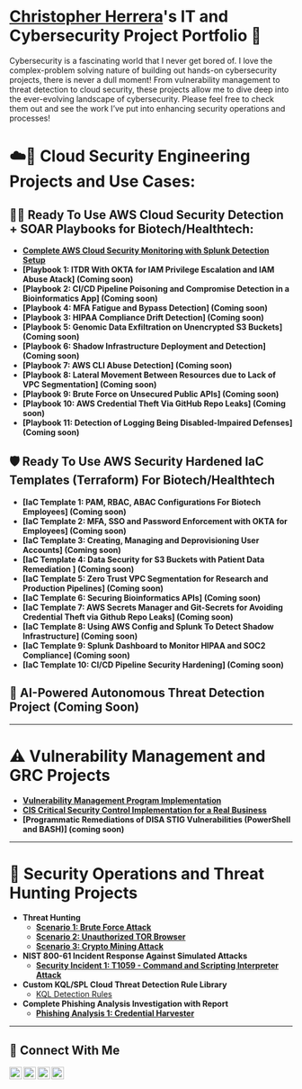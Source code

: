 # <a href="https://www.linkedin.com/in/chris-herrera-cyber/">Christopher Herrera</a>'s IT and Cybersecurity Project Portfolio 🔐

Cybersecurity is a fascinating world that I never get bored of. I love the complex-problem solving nature of building out hands-on cybersecurity projects, there is never a dull moment! From vulnerability management to threat detection to cloud security, these projects allow me to dive deep into the ever-evolving landscape of cybersecurity. Please feel free to check them out and see the work I’ve put into enhancing security operations and processes!

# ☁️🔐 Cloud Security Engineering Projects and Use Cases:
## 🕵🏽 Ready To Use AWS Cloud Security Detection + SOAR Playbooks for Biotech/Healthtech:
- **[Complete AWS Cloud Security Monitoring with Splunk Detection Setup](https://github.com/ChrisHerrera90/Complete-AWS-Cloud-Security-Architecture-Design-and-Splunk-Detection-Against-Simlulated-Attacks)**
- **[Playbook 1: ITDR With OKTA for IAM Privilege Escalation and IAM Abuse Atack] (Coming soon)**
- **[Playbook 2: CI/CD Pipeline Poisoning and Compromise Detection in a Bioinformatics App] (Coming soon)**
- **[Playbook 4: MFA Fatigue and Bypass Detection] (Coming soon)**
- **[Playbook 3: HIPAA Compliance Drift Detection] (Coming soon)**
- **[Playbook 5: Genomic Data Exfiltration on Unencrypted S3 Buckets] (Coming soon)**
- **[Playbook 6: Shadow Infrastructure Deployment and Detection] (Coming soon)**
- **[Playbook 7: AWS CLI Abuse Detection] (Coming soon)**
- **[Playbook 8: Lateral Movement Between Resources due to Lack of VPC Segmentation] (Coming soon)**
- **[Playbook 9: Brute Force on Unsecured Public APIs] (Coming soon)**
- **[Playbook 10: AWS Credential Theft Via GitHub Repo Leaks] (Coming soon)**
- **[Playbook 11: Detection of Logging Being Disabled-Impaired Defenses] (Coming soon)**


## 🛡️ Ready To Use AWS Security Hardened IaC Templates (Terraform) For Biotech/Healthtech
- **[IaC Template 1: PAM, RBAC, ABAC Configurations For Biotech Employees] (Coming soon)**
- **[IaC Template 2: MFA, SSO and Password Enforcement with OKTA for Employees] (Coming soon)**
- **[IaC Template 3: Creating, Managing and Deprovisioning User Accounts] (Coming soon)**
- **[IaC Template 4: Data Security for S3 Buckets with Patient Data Remediation ] (Coming soon)**
- **[IaC Template 5: Zero Trust VPC Segmentation for Research and Production Pipelines] (Coming soon)**
- **[IaC Template 6: Securing Bioinformatics APIs] (Coming soon)**
- **[IaC Template 7: AWS Secrets Manager and Git-Secrets for Avoiding Credential Theft via Github Repo Leaks] (Coming soon)**
- **[IaC Template 8: Using AWS Config and Splunk To Detect Shadow Infrastructure] (Coming soon)**
- **[IaC Template 9: Splunk Dashboard to Monitor HIPAA and SOC2 Compliance] (Coming soon)**
- **[IaC Template 10: CI/CD Pipeline Security Hardening] (Coming soon)**


## 🦾 AI-Powered Autonomous Threat Detection Project (Coming Soon)

---

# ⚠️ Vulnerability Management and GRC Projects
- **[Vulnerability Management Program Implementation](https://github.com/ChrisHerrera90/vulnerability-management-program)**
- **[CIS Critical Security Control Implementation for a Real Business](https://github.com/ChrisHerrera90/CIS-controls-project)**
- **[Programmatic Remediations of DISA STIG Vulnerabilities (PowerShell and BASH)] (coming soon)**

---

# 🚨 Security Operations and Threat Hunting Projects
- **Threat Hunting**
  - **[Scenario 1: Brute Force Attack](https://github.com/ChrisHerrera90/Threathunt-Bruteforce)**
  - **[Scenario 2: Unauthorized TOR Browser](https://github.com/ChrisHerrera90/Threat-Hunting-TOR-browser)**
  - **[Scenario 3: Crypto Mining Attack](https://github.com/ChrisHerrera90/ThreatHunt-Cryptominer)** 
- **NIST 800-61 Incident Response Against Simulated Attacks**
  - **[Security Incident 1: T1059 - Command and Scripting Interpreter Attack](https://github.com/ChrisHerrera90/T1059---Command-and-Scripting-Interpreter-Incident-Response-Atomic-Red)**
- **Custom KQL/SPL Cloud Threat Detection Rule Library**
  - [KQL Detection Rules](https://github.com/ChrisHerrera90/KQL-Detection-Rule-Library)
- **Complete Phishing Analysis Investigation with Report**
  - **[Phishing Analysis 1: Credential Harvester](https://github.com/ChrisHerrera90/phishing-analysis-report1)**



  
<hr/>

## 🤳 Connect With Me

[<img align="left" alt="___________ | YouTube" width="22px" src="https://cdn.jsdelivr.net/npm/simple-icons@v3/icons/youtube.svg" />][youtube]
[<img align="left" alt="___________ | Twitter" width="22px" src="https://cdn.jsdelivr.net/npm/simple-icons@v3/icons/twitter.svg" />][twitter]
[<img align="left" alt="chris-herrera-cyber | LinkedIn" width="22px" src="https://cdn.jsdelivr.net/npm/simple-icons@v3/icons/linkedin.svg" />][linkedin]
[<img align="left" alt="___________ | Instagram" width="22px" src="https://cdn.jsdelivr.net/npm/simple-icons@v3/icons/instagram.svg" />][instagram]

[twitter]: https://twitter.com/___________
[youtube]: https://www.youtube.com/c/___________
[instagram]: https://www.instagram.com/___________
[linkedin]: https://linkedin.com/in/chris-herrera-90

<!--
<img width="35" alt="image" src="https://github.com/user-attachments/assets/2f41c7cd-5ea8-4475-b451-a37161b6c3fb"> 
<img width="35" alt="image" src="https://github.com/user-attachments/assets/77649969-9910-4994-8b96-74a116cfb2a8">
-->
